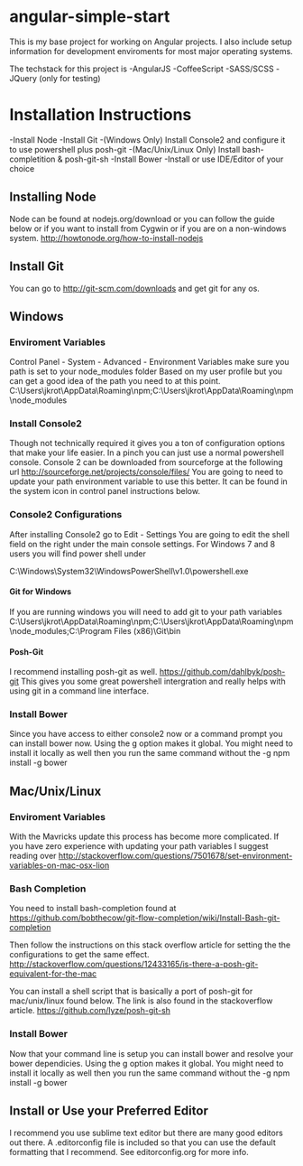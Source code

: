 angular-simple-start
====================

This is my base project for working on Angular projects.  I also include setup information for development enviroments for most major operating systems.  

The techstack for this project is 
-AngularJS
-CoffeeScript
-SASS/SCSS
-JQuery (only for testing)

# Installation Instructions

-Install Node
-Install Git
-(Windows Only) Install Console2 and configure it to use powershell plus posh-git
-(Mac/Unix/Linux Only) Install bash-completition & posh-git-sh
-Install Bower
-Install or use IDE/Editor of your choice

## Installing Node
Node can be found at nodejs.org/download or you can follow the guide below or if you want to install from Cygwin or if you are on a non-windows system.
http://howtonode.org/how-to-install-nodejs


## Install Git
You can go to http://git-scm.com/downloads and get git for any os.

## Windows

### Enviroment Variables
Control Panel - System - Advanced - Environment Variables make sure you path is set to your node_modules folder
Based on my user profile but you can get a good idea of the path you need to at this point.
C:\Users\jkrot\AppData\Roaming\npm;C:\Users\jkrot\AppData\Roaming\npm\node_modules

### Install Console2
Though not technically required it gives you a ton of configuration options that make your life easier.  In a pinch you can just use a normal powershell console.  Console 2 can be downloaded from sourceforge at the following url
http://sourceforge.net/projects/console/files/
You are going to need to update your path environment variable to use this better.  It can be found in the system icon in control panel instructions below.

### Console2 Configurations
After installing Console2 go to Edit - Settings
You are going to edit the shell field on the right under the main console settings.  For Windows 7 and 8 users you will find power shell under

C:\Windows\System32\WindowsPowerShell\v1.0\powershell.exe

#### Git for Windows
If you are running windows you will need to add git to your path variables
C:\Users\jkrot\AppData\Roaming\npm;C:\Users\jkrot\AppData\Roaming\npm\node_modules;C:\Program Files (x86)\Git\bin

#### Posh-Git
I recommend installing posh-git as well.  https://github.com/dahlbyk/posh-git
This gives you some great powershell intergration and really helps with using git in a command line interface.

### Install Bower
Since you have access to either console2 now or a command prompt you can install bower now.  Using the g option makes it global.  You might need to install it locally as well then you run the same command without the -g
npm install -g bower

## Mac/Unix/Linux

### Enviroment Variables
With the Mavricks update this process has become more complicated.  If you have zero experience with updating your path variables I suggest reading over http://stackoverflow.com/questions/7501678/set-environment-variables-on-mac-osx-lion

### Bash Completion 
You need to install bash-completion found at
https://github.com/bobthecow/git-flow-completion/wiki/Install-Bash-git-completion

Then follow the instructions on this stack overflow article for setting the the configurations to get the same effect.
http://stackoverflow.com/questions/12433165/is-there-a-posh-git-equivalent-for-the-mac

You can install a shell script that is basically a port of posh-git for mac/unix/linux found below. The link is also found in the stackoverflow article.
https://github.com/lyze/posh-git-sh

### Install Bower
Now that your command line is setup you can install bower and resolve your bower dependicies.  Using the g option makes it global.  You might need to install it locally as well then you run the same command without the -g
npm install -g bower

## Install or Use your Preferred Editor
I recommend you use sublime text editor but there are many good editors out there.  A .editorconfig file is included so that you can use the default formatting that I recommend.  See editorconfig.org for more info.
